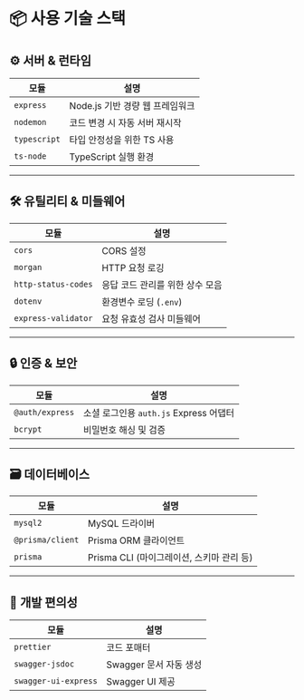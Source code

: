 # 📦 사용 기술 스택

## ⚙️ 서버 & 런타임

| 모듈         | 설명                            |
| ------------ | ------------------------------- |
| `express`    | Node.js 기반 경량 웹 프레임워크 |
| `nodemon`    | 코드 변경 시 자동 서버 재시작   |
| `typescript` | 타입 안정성을 위한 TS 사용      |
| `ts-node`    | TypeScript 실행 환경            |

---

## 🛠 유틸리티 & 미들웨어

| 모듈                | 설명                            |
| ------------------- | ------------------------------- |
| `cors`              | CORS 설정                       |
| `morgan`            | HTTP 요청 로깅                  |
| `http-status-codes` | 응답 코드 관리를 위한 상수 모음 |
| `dotenv`            | 환경변수 로딩 (`.env`)          |
| `express-validator` | 요청 유효성 검사 미들웨어       |

---

## 🔒 인증 & 보안

| 모듈            | 설명                                   |
| --------------- | -------------------------------------- |
| `@auth/express` | 소셜 로그인용 `auth.js` Express 어댑터 |
| `bcrypt`        | 비밀번호 해싱 및 검증                  |

---

## 🗃️ 데이터베이스

| 모듈             | 설명                                      |
| ---------------- | ----------------------------------------- |
| `mysql2`         | MySQL 드라이버                            |
| `@prisma/client` | Prisma ORM 클라이언트                     |
| `prisma`         | Prisma CLI (마이그레이션, 스키마 관리 등) |

---

## 📝 개발 편의성

| 모듈                 | 설명                   |
| -------------------- | ---------------------- |
| `prettier`           | 코드 포매터            |
| `swagger-jsdoc`      | Swagger 문서 자동 생성 |
| `swagger-ui-express` | Swagger UI 제공        |

